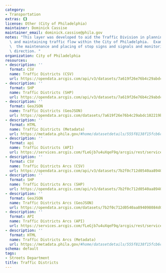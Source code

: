 ```yaml
---
category:
- Transportation
extras: {}
license: Other (City of Philadelphia)
maintainer: Dominick Cassise
maintainer_email: dominick.cassise@phila.gov
notes: "This layer was developed to aid the Traffic Division in planning, organizing,\
  \ and maintaining traffic flow within the City of Philadelphia.  Examples include:\
  \  the maintenance and placing of stop signs and signals and monitoring street travel\
  \ direction. "
organization: City of Philadelphia
resources:
- description: ''
  format: CSV
  name: Traffic Districts (CSV)
  url: https://opendata.arcgis.com/api/v3/datasets/7a619f26e76b4c29abdc102219b6e7b0_0/downloads/data?format=csv&spatialRefId=4326
- description: ''
  format: SHP
  name: Traffic Districts (SHP)
  url: https://opendata.arcgis.com/api/v3/datasets/7a619f26e76b4c29abdc102219b6e7b0_0/downloads/data?format=shp&spatialRefId=4326
- description: ''
  format: GeoJSON
  name: Traffic Districts (GeoJSON)
  url: https://opendata.arcgis.com/datasets/7a619f26e76b4c29abdc102219b6e7b0_0.geojson
- description: ''
  format: HTML
  name: Traffic Districts (Metadata)
  url: https://metadata.phila.gov/#home/datasetdetails/555f8138f15fcb6c6ed44147/representationdetails/5571b1c8e4fb1d91393c21a7/
- description: ''
  format: api
  name: Traffic Districts (API)
  url: https://services.arcgis.com/fLeGjb7u4uXqeF9q/arcgis/rest/services/Traffic_Districts/FeatureServer/0/query?outFields=*&where=1%3D1
- description: ''
  format: CSV
  name: Traffic Districts Arcs (CSV)
  url: https://opendata.arcgis.com/api/v3/datasets/7b2f0c712d0540aa894098084d050d5c_0/downloads/data?format=csv&spatialRefId=4326
- description: ''
  format: SHP
  name: Traffic Districts Arcs (SHP)
  url: https://opendata.arcgis.com/api/v3/datasets/7b2f0c712d0540aa894098084d050d5c_0/downloads/data?format=shp&spatialRefId=4326
- description: ''
  format: GeoJSON
  name: Traffic Districts Arcs (GeoJSON)
  url: https://opendata.arcgis.com/datasets/7b2f0c712d0540aa894098084d050d5c_0.geojson
- description: ''
  format: API
  name: Traffic Districts Arcs (API)
  url: https://services.arcgis.com/fLeGjb7u4uXqeF9q/arcgis/rest/services/Traffic_Districts_arc/FeatureServer/0/query?outFields=*&where=1%3D1
- description: ''
  format: HTML
  name: Traffic Districts Arcs (Metadata)
  url: https://metadata.phila.gov/#home/datasetdetails/555f8138f15fcb6c6ed44147/representationdetails/5571b1c8e4fb1d91393c21aa/
schema: default
tags:
- Streets Department
title: Traffic Districts
---
```


